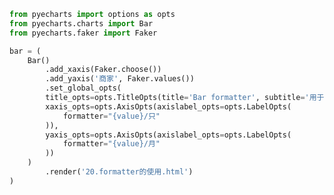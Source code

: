 
<BlogInfo id="627" title="39.x轴和y轴的formatter" author="白日梦想猿" pv=0 read_times=0 pre_cost_time="0分28秒" category="pyecharts学习" tag_list="['pyecharts学习']" create_time="2021.01.21 16:12:36" update_time="2021.01.21 16:17:43" />

```python
from pyecharts import options as opts
from pyecharts.charts import Bar
from pyecharts.faker import Faker

bar = (
    Bar()
        .add_xaxis(Faker.choose())
        .add_yaxis('商家', Faker.values())
        .set_global_opts(
        title_opts=opts.TitleOpts(title='Bar formatter', subtitle='用于设置刻度的显示样式'),
        xaxis_opts=opts.AxisOpts(axislabel_opts=opts.LabelOpts(
            formatter="{value}/只"
        )),
        yaxis_opts=opts.AxisOpts(axislabel_opts=opts.LabelOpts(
            formatter="{value}/月"
        ))
    )
        .render('20.formatter的使用.html')
)

```

